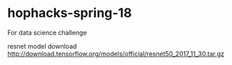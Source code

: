 # hophacks-spring-18
For data science challenge

resnet model download
http://download.tensorflow.org/models/official/resnet50_2017_11_30.tar.gz